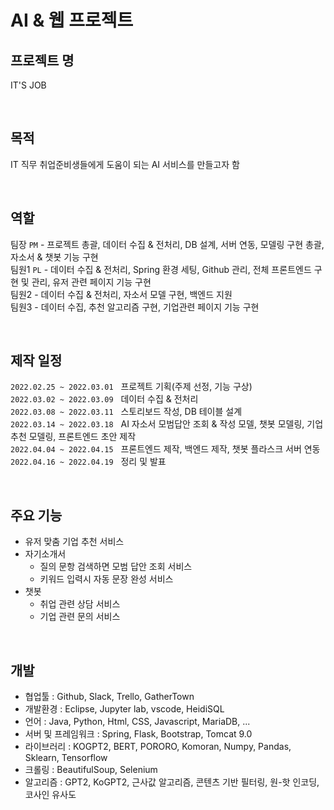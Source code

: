 # AI & 웹 프로젝트


## 프로젝트 명
IT'S JOB  

<br/>

## 목적
IT 직무 취업준비생들에게 도움이 되는 AI 서비스를 만들고자 함  

<br/>

## 역할
팀장  `PM` - 프로젝트 총괄, 데이터 수집 & 전처리, DB 설계, 서버 연동, 모델링 구현 총괄, 자소서 & 챗봇 기능 구현  
팀원1 `PL` - 데이터 수집 & 전처리, Spring 환경 세팅, Github 관리, 전체 프론트엔드 구현 및 관리, 유저 관련 페이지 기능 구현  
팀원2 - 데이터 수집 & 전처리, 자소서 모델 구현, 백엔드 지원  
팀원3 - 데이터 수집, 추천 알고리즘 구현, 기업관련 페이지 기능 구현  

<br/>

## 제작 일정
`2022.02.25 ~ 2022.03.01` &nbsp;  프로젝트 기획(주제 선정, 기능 구상)  
`2022.03.02 ~ 2022.03.09` &nbsp;  데이터 수집 & 전처리  
`2022.03.08 ~ 2022.03.11` &nbsp;  스토리보드 작성, DB 테이블 설계  
`2022.03.14 ~ 2022.03.18` &nbsp;  AI 자소서 모범답안 조회 & 작성 모델, 챗봇 모델링, 기업추천 모델링, 프론트엔드 초안 제작  
`2022.04.04 ~ 2022.04.15` &nbsp;  프론트엔드 제작, 백엔드 제작, 챗봇 플라스크 서버 연동  
`2022.04.16 ~ 2022.04.19` &nbsp;  정리 및 발표  

<br/>

## 주요 기능  
  * 유저 맞춤 기업 추천 서비스  
  * 자기소개서  
    - 질의 문항 검색하면 모범 답안 조회 서비스  
    - 키워드 입력시 자동 문장 완성 서비스  
  * 챗봇
    - 취업 관련 상담 서비스  
    - 기업 관련 문의 서비스  

<br/>

## 개발
  * 협업툴 : Github, Slack, Trello, GatherTown
  * 개발환경 : Eclipse, Jupyter lab, vscode, HeidiSQL
  * 언어 : Java, Python, Html, CSS, Javascript, MariaDB, ...
  * 서버 및 프레임워크 : Spring, Flask, Bootstrap, Tomcat 9.0
  * 라이브러리 : KOGPT2, BERT, PORORO, Komoran, Numpy, Pandas, Sklearn, Tensorflow
  * 크롤링 : BeautifulSoup, Selenium
  * 알고리즘 : GPT2, KoGPT2, 근사값 알고리즘, 콘텐츠 기반 필터링, 원-핫 인코딩, 코사인 유사도  

<br/>
